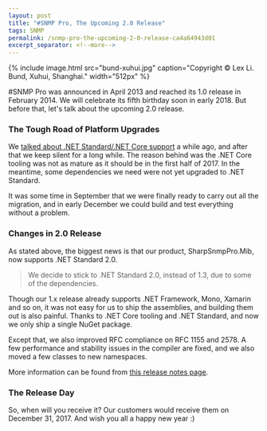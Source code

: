 ```yaml
---
layout: post
title: "#SNMP Pro, The Upcoming 2.0 Release"
tags: SNMP
permalink: /snmp-pro-the-upcoming-2-0-release-ca4a64943d01
excerpt_separator: <!--more-->
---
```

{% include image.html
src="bund-xuhui.jpg" caption="Copyright © Lex Li. Bund, Xuhui, Shanghai." width="512px" %}

#SNMP Pro was announced in April 2013 and reached its 1.0 release in February 2014. We will celebrate its fifth birthday soon in early 2018. But before that, let's talk about the upcoming 2.0 release.
<!--more-->

### The Tough Road of Platform Upgrades

We [talked about .NET Standard/.NET Core support](https://blog.lextudio.com/snmp-pro-goes-to-net-core-d3b3ebdc2750) a while ago, and after that we keep silent for a long while. The reason behind was the .NET Core tooling was not as mature as it should be in the first half of 2017. In the meantime, some dependencies we need were not yet upgraded to .NET Standard.

It was some time in September that we were finally ready to carry out all the migration, and in early December we could build and test everything without a problem.

### Changes in 2.0 Release

As stated above, the biggest news is that our product, SharpSnmpPro.Mib, now supports .NET Standard 2.0.

> We decide to stick to .NET Standard 2.0, instead of 1.3, due to some of the dependencies.

Though our 1.x release already supports .NET Framework, Mono, Xamarin and so on, it was not easy for us to ship the assemblies, and building them out is also painful. Thanks to .NET Core tooling and .NET Standard, and now we only ship a single NuGet package.

Except that, we also improved RFC compliance on RFC 1155 and 2578. A few performance and stability issues in the compiler are fixed, and we also moved a few classes to new namespaces.

More information can be found from [this release notes page](https://pro.sharpsnmp.com/support/release-notes.html#releases).

### The Release Day

So, when will you receive it? Our customers would receive them on December 31, 2017. And wish you all a happy new year :)
